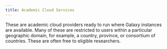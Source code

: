 ```yaml
---
title: Academic Cloud Services
---
```


These are academic cloud providers ready to run where Galaxy instances are available. Many of these are restricted to users within a particular geographic domain, for example, a country, province, or consortium of countries. These are often free to eligible researchers.


